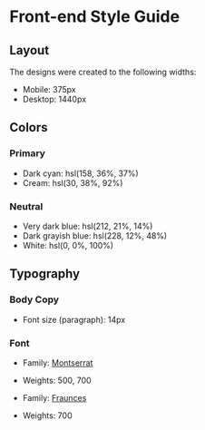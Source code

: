 # Front-end Style Guide

## Layout

The designs were created to the following widths:

- Mobile: 375px
- Desktop: 1440px

## Colors

### Primary

- Dark cyan: hsl(158, 36%, 37%)
- Cream: hsl(30, 38%, 92%)

### Neutral

- Very dark blue: hsl(212, 21%, 14%)
- Dark grayish blue: hsl(228, 12%, 48%)
- White: hsl(0, 0%, 100%)

## Typography

### Body Copy

- Font size (paragraph): 14px

### Font

- Family: [Montserrat](https://fonts.google.com/specimen/Montserrat)
- Weights: 500, 700

- Family: [Fraunces](https://fonts.google.com/specimen/Fraunces)
- Weights: 700

<!--
.comp-container .otherhalf-container {
  display: flex;
  flex-direction: column;
  padding-top: 25px;
}

.otherhalf-container > * {
  width: 300px;
  padding: 5px 30px 0 40px;
}

.otherhalf-container h5 {
  color: var(--darkGrayishBlue);
  font-family: var(--Montserrat);
  font-size: 12px;
  letter-spacing: 4px;
  font-weight: 500;
  margin-bottom: 15px;
}

.otherhalf-container h1 {
  font-family: var(--Fraunes);
  color: var(--veryDarkBlue);
  margin-bottom: 15px;
}
.otherhalf-container p {
  font-family: var(--Montserrat);
  color: var(--darkGrayishBlue);
  font-size: 14px;
  margin-bottom: 10px;
}

.otherhalf-container .price {
  display: flex;
  font-size: 14px;
  justify-content: flex-start;
  font-family: var(--Montserrat);
  height: 50px;
}

.price .boldprice {
  font-family: var(--Fraunes);
  font-size: 32px;
  color: var(--darkCyan);
  margin-right: 20px;
  height: 50px;
}

.price .smallprice {
  text-decoration: line-through;
  align-self: center;
}

.add-price_btn {
  background-color: var(--darkCyan);
  width: 230px;
  height: 50px;
  margin-left: 40px;
  border-radius: 10px;
  padding: 0;
  position: relative;
  bottom: 40px;
  color: var(--white);
  display: flex;
  justify-content: center;
  align-items: center;
  transition: background-color 0.35s ease;
}

.add-price_btn:hover {
  background-color: rgb(22, 54, 43);
}
.add-price_btn svg {
  margin-right: 10px;
}

.add-price_btn p {
  padding: 0;
  margin: 0;
  color: var(--white);
}

 -->
